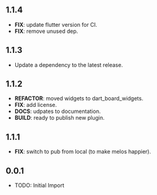 ## 1.1.4

 - **FIX**: update flutter version for CI.
 - **FIX**: remove unused dep.

## 1.1.3

 - Update a dependency to the latest release.

## 1.1.2

 - **REFACTOR**: moved widgets to dart_board_widgets.
 - **FIX**: add license.
 - **DOCS**: udpates to documentation.
 - **BUILD**: ready to publish new plugin.

## 1.1.1

 - **FIX**: switch to pub from local (to make melos happier).

## 0.0.1

* TODO: Initial Import
